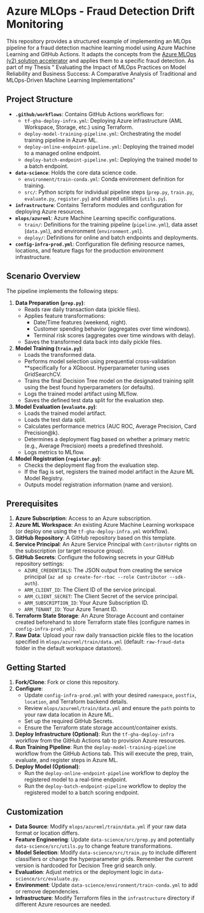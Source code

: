 # Azure MLOps - Fraud Detection Drift Monitoring

This repository provides a structured example of implementing an MLOps pipeline for a fraud detection machine learning model using Azure Machine Learning and GitHub Actions. It adapts the concepts from the [Azure MLOps (v2) solution accelerator](https://github.com/Azure/mlops-v2) and applies them to a specific fraud detection. As part of my Thesis "
Evaluating the Impact of MLOps Practices on Model Reliability and Business Success: A Comparative Analysis of Traditional and MLOps-Driven Machine Learning Implementations"

## Project Structure

*   **`.github/workflows`**: Contains GitHub Actions workflows for:
    *   `tf-gha-deploy-infra.yml`: Deploying Azure infrastructure (AML Workspace, Storage, etc.) using Terraform.
    *   `deploy-model-training-pipeline.yml`: Orchestrating the model training pipeline in Azure ML.
    *   `deploy-online-endpoint-pipeline.yml`: Deploying the trained model to a managed online endpoint.
    *   `deploy-batch-endpoint-pipeline.yml`: Deploying the trained model to a batch endpoint.
*   **`data-science`**: Holds the core data science code.
    *   `environment/train-conda.yml`: Conda environment definition for training.
    *   `src/`: Python scripts for individual pipeline steps (`prep.py`, `train.py`, `evaluate.py`, `register.py`) and shared utilities (`utils.py`).
*   **`infrastructure`**: Contains Terraform modules and configuration for deploying Azure resources.
*   **`mlops/azureml`**: Azure Machine Learning specific configurations.
    *   `train/`: Definitions for the training pipeline (`pipeline.yml`), data asset (`data.yml`), and environment (`environment.yml`).
    *   `deploy/`: Definitions for online and batch endpoints and deployments.
*   **`config-infra-prod.yml`**: Configuration file defining resource names, locations, and feature flags for the production environment infrastructure.

## Scenario Overview

The pipeline implements the following steps:

1.  **Data Preparation (`prep.py`)**:
    *   Reads raw daily transaction data (pickle files).
    *   Applies feature transformations:
        *   Date/Time features (weekend, night).
        *   Customer spending behavior (aggregates over time windows).
        *   Terminal risk scores (aggregates over time windows with delay).
    *   Saves the transformed data back into daily pickle files.
2.  **Model Training (`train.py`)**:
    *   Loads the transformed data.
    *   Performs model selection using prequential cross-validation **specifically for a XGboost. Hyperparameter tuning uses GridSearchCV.
    *   Trains the final Decision Tree model on the designated training split using the best found hyperparameters (or defaults).
    *   Logs the trained model artifact using MLflow.
    *   Saves the defined test data split for the evaluation step.
3.  **Model Evaluation (`evaluate.py`)**:
    *   Loads the trained model artifact.
    *   Loads the test data split.
    *   Calculates performance metrics (AUC ROC, Average Precision, Card Precision@k).
    *   Determines a deployment flag based on whether a primary metric (e.g., Average Precision) meets a predefined threshold.
    *   Logs metrics to MLflow.
4.  **Model Registration (`register.py`)**:
    *   Checks the deployment flag from the evaluation step.
    *   If the flag is set, registers the trained model artifact in the Azure ML Model Registry.
    *   Outputs model registration information (name and version).

## Prerequisites

1.  **Azure Subscription**: Access to an Azure subscription.
2.  **Azure ML Workspace**: An existing Azure Machine Learning workspace (or deploy one using the `tf-gha-deploy-infra.yml` workflow).
3.  **GitHub Repository**: A GitHub repository based on this template.
4.  **Service Principal**: An Azure Service Principal with `Contributor` rights on the subscription (or target resource group).
5.  **GitHub Secrets**: Configure the following secrets in your GitHub repository settings:
    *   `AZURE_CREDENTIALS`: The JSON output from creating the service principal (`az ad sp create-for-rbac --role Contributor --sdk-auth`).
    *   `ARM_CLIENT_ID`: The Client ID of the service principal.
    *   `ARM_CLIENT_SECRET`: The Client Secret of the service principal.
    *   `ARM_SUBSCRIPTION_ID`: Your Azure Subscription ID.
    *   `ARM_TENANT_ID`: Your Azure Tenant ID.
6.  **Terraform State Storage**: An Azure Storage Account and container created beforehand to store Terraform state files (configure names in `config-infra-prod.yml`).
7.  **Raw Data**: Upload your raw daily transaction pickle files to the location specified in `mlops/azureml/train/data.yml` (default: `raw-fraud-data` folder in the default workspace datastore).

## Getting Started

1.  **Fork/Clone**: Fork or clone this repository.
2.  **Configure**:
    *   Update `config-infra-prod.yml` with your desired `namespace`, `postfix`, `location`, and Terraform backend details.
    *   Review `mlops/azureml/train/data.yml` and ensure the `path` points to your raw data location in Azure ML.
    *   Set up the required GitHub Secrets.
    *   Ensure the Terraform state storage account/container exists.
3.  **Deploy Infrastructure (Optional)**: Run the `tf-gha-deploy-infra` workflow from the GitHub Actions tab to provision Azure resources.
4.  **Run Training Pipeline**: Run the `deploy-model-training-pipeline` workflow from the GitHub Actions tab. This will execute the prep, train, evaluate, and register steps in Azure ML.
5.  **Deploy Model (Optional)**:
    *   Run the `deploy-online-endpoint-pipeline` workflow to deploy the registered model to a real-time endpoint.
    *   Run the `deploy-batch-endpoint-pipeline` workflow to deploy the registered model to a batch scoring endpoint.

## Customization

*   **Data Source**: Modify `mlops/azureml/train/data.yml` if your raw data format or location differs.
*   **Feature Engineering**: Update `data-science/src/prep.py` and potentially `data-science/src/utils.py` to change feature transformations.
*   **Model Selection**: Modify `data-science/src/train.py` to include different classifiers or change the hyperparameter grids. Remember the current version is hardcoded for Decision Tree grid search only.
*   **Evaluation**: Adjust metrics or the deployment logic in `data-science/src/evaluate.py`.
*   **Environment**: Update `data-science/environment/train-conda.yml` to add or remove dependencies.
*   **Infrastructure**: Modify Terraform files in the `infrastructure` directory if different Azure resources are needed.